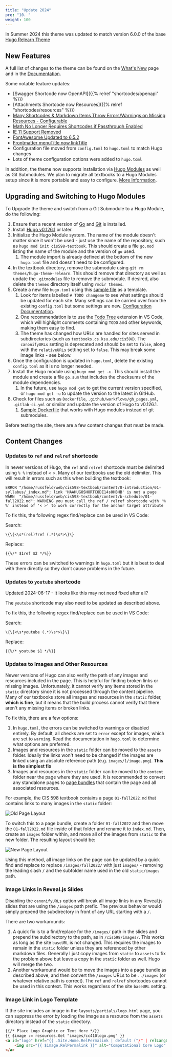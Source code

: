 ```yaml
---
title: "Update 2024"
pre: "10. "
weight: 100
---
```


In Summer 2024 this theme was updated to match version 6.0.0 of the base [Hugo Relearn Theme](https://github.com/McShelby/hugo-theme-relearn/releases/tag/6.0.0)

## New Features

A full list of changes to the theme can be found on the [What's New](https://mcshelby.github.io/hugo-theme-relearn/basics/migration/index.html) page and in the [Documentation](https://mcshelby.github.io/hugo-theme-relearn/basics/history/index.html).

Some notable feature updates:

* [Swagger Shortcode now OpenAPI]({{% relref "shortcodes/openapi" %}})
* [Attachments Shortcode now Resources]({{% relref "shortcodes/resources" %}})
* [Many Shortcodes & Markdown Items Throw Errors/Warnings on Missing Resources - Configurable](https://mcshelby.github.io/hugo-theme-relearn/basics/migration/index.html#600)
* [Math No Longer Requires Shortcodes if Passthrough Enabled](https://mcshelby.github.io/hugo-theme-relearn/shortcodes/math/index.html#passthrough-configuration)
* [IE 11 Support Removed](https://mcshelby.github.io/hugo-theme-relearn/basics/migration/index.html#600)
* [FontAwesome Updated to 6.5.2](https://mcshelby.github.io/hugo-theme-relearn/basics/migration/index.html#600)
* [Frontmatter menuTitle now linkTitle](https://mcshelby.github.io/hugo-theme-relearn/basics/migration/index.html#600)
* Configuration file moved from `config.toml` to `hugo.toml` to match Hugo changes
* Lots of theme configuration options were added to `hugo.toml`

In addition, the theme now supports installation via [Hugo Modules](https://gohugo.io/hugo-modules/use-modules/) as well as Git Submodules. We plan to migrate all textbooks to a Hugo Modules setup since it is more portable and easy to configure.  [More Information](https://mcshelby.github.io/hugo-theme-relearn/basics/installation/index.html).

## Upgrading and Switching to Hugo Modules

To Upgrade the theme and switch from a Git Submodule to a Hugo Module, do the following:

1. Ensure that a recent version of [Go](https://go.dev/dl/) and [Git](https://git-scm.com/downloads/) is installed.
2. Install [Hugo v0.126.1](https://github.com/gohugoio/hugo/releases) or later. 
3. Initialize the Hugo Module system. The name of the module doesn't matter since it won't be used - just use the name of the repository, such as `hugo mod init cis598-textbook`. This should create a file `go.mod` listing the name of the module and the version of `go` used. 
    1. The module import is already defined at the bottom of the new `hugo.toml` file and doesn't need to be configured.
4. In the textbook directory, remove the submodule using `git rm themes/hugo-theme-relearn`. This should remove that directory as well as update the `.gitmodules` file to remove the submodule. If desired, also delete the `themes` directory itself using `rmdir themes`.  
5. Create a new file `hugo.toml` using this [sample file](https://github.com/ksu-cs-textbooks/hugo-theme-relearn/blob/main/hugo.toml.sample) as a template.
    1. Look for items labelled `# TODO changeme` to see what settings should be updated for each site. Many settings can be carried over from the existing `config.toml` but some settings are new. [Configuration Documentation](https://mcshelby.github.io/hugo-theme-relearn/basics/configuration/index.html).
    2. One recommendation is to use the [Todo Tree](https://marketplace.visualstudio.com/items?itemName=Gruntfuggly.todo-tree) extension in VS Code, which will highlight comments containing `TODO` and other keywords, making them easy to find. 
    3. The theme has changed how URLs are handled for sites served in subdirectories (such as `textbooks.cs.ksu.edu/cis598`). The `canonifyURLs` setting is deprecated and should be set to `false`, along with the `relativeURLs` setting set to `false`. This may break some image links - see below.
6. Once the configuration is updated in `hugo.toml`, delete the existing `config.toml` as it is no longer needed. 
7. Install the Hugo module using `hugo mod get -u`. This should install the module and create a file `go.sum` that includes the checksums of the module dependencies.
    1. In the future, use `hugo mod get` to get the current version specified, or `hugo mod get -u` to update the version to the latest in GitHub. 
8. Check for files such as `Dockerfile`, `.github/workflows/gh_pages.yml`, `.gitlab-ci.yml` or similar and update the version of Hugo to v0.126.1.
    1. [Sample Dockerfile](https://github.com/russfeld/ksucs-hugo/blob/master/Dockerfile) that works with Hugo modules instead of git submodules.

Before testing the site, there are a few content changes that must be made.

## Content Changes

### Updates to `ref` and `relref` shortcode

In newer versions of Hugo, the `ref` and `relref` shortcode must be delimited using `% %` instead of `< >`. Many of our textbooks use the old delimiter. This will result in errors such as this when building the textbook:

```
ERROR "/home/russfeld/web/cis598-textbook/content/0-introduction/01-syllabus/_index.md": link 'HAAHUGOSHORTCODE14s0HBHB' is not a page
WARN  "/home/russfeld/web/cis598-textbook/content/b-schedule/01-fall2022.md": WARNING you must call the ref / relref shortcode with '% %' instead of '< >' to work correctly for the anchor target attribute
```

To fix this, the following regex find/replace can be used in VS Code:

Search:

```
\{\{<\s*(rel)?ref (.*)\s*>\}\}

```

Replace:

```
{{%/* $1ref $2 */%}}
```

These errors can be switched to warnings in `hugo.toml` but it is best to deal with them directly so they don't cause problems in the future.

### Updates to `youtube` shortcode

Updated 2024-06-17 - It looks like this may not need fixed after all?

The `youtube` shortcode may also need to be updated as described above. 

To fix this, the following regex find/replace can be used in VS Code:

Search:

```
\{\{<\s*youtube (.*)\s*>\}\}

```

Replace:

```
{{%/* youtube $1 */%}}
```

### Updates to Images and Other Resources

Newer versions of Hugo can also verify the path of any images and resources included in the page. This is helpful for finding broken links or missing images. Unfortunately, it cannot verify any items stored in the `static` directory since it is not processed through the content pipeline. Many of our textbooks store all images and resources in the `static` folder, **which is fine**, but it means that the build process cannot verify that there aren't any missing items or broken links.

To fix this, there are a few options:

1. In `hugo.toml`, the errors can be switched to warnings or disabled entirely. By default, all checks are set to `error` except for images, which are set to `warning`. Read the documentation in `hugo.toml` to determine what options are preferred.
2. Images and resources in the `static` folder can be moved to the `assets` folder. Ideally the links won't need to be changed if the images are linked using an absolute reference path (e.g. `images/1/image.png`). **This is the simplest fix**
3. Images and resources in the `static` folder can be moved to the `content` folder near the page where they are used. It is recommended to convert any standalone pages to [page bundles](https://gohugo.io/content-management/page-bundles/) that contain the page and all associated resources.

For example, the CIS 598 textbook contains a page `01-fall2022.md` that contains links to many images in the `static` folder:

![Old Page Layout](images/oldlayout.png)

To switch this to a page bundle, create a folder `01-fall2022` and then move the `01-fall2022.md` file inside of that folder and rename it to `index.md`. Then, create an `images` folder within, and move all of the images from `static` to the new folder. The resulting layout should be:

![New Page Layout](images/newlayout.png)

Using this method, all image links on the page can be updated by a quick find and replace to replace `/images/fall2022/` with just `images/` - removing the leading slash `/` and the subfolder name used in the old `static/images` path. 

### Image Links in Reveal.js Slides

Disabling the `canonifyURLs` option will break all image links in any Reveal.js slides that are using the `/images` path prefix. The previous behavior would simply prepend the subdirectory in front of any URL starting with a `/`. 

There are two workarounds:

1. A quick fix is to a find/replace for the `/images/` path in the slides and prepend the subdirectory to the path, as in `/cis598/images/`. This works as long as the site `baseURL` is not changed. This requires the images to remain in the `static` folder unless they are referenced by other markdown files. Generally I just copy images from `static` to `assets` to fix the problem above but leave a copy in the `static` folder as well. Hugo will merge the two. 
2. Another workaround would be to move the images into a page bundle as described above, and then convert the `/images` URLs to be `../images` (or whatever relative path is correct). The `ref` and `relref` shortcodes cannot be used in this context. This works regardless of the site `baseURL` setting.

### Image Link in Logo Template

If the site includes an image in the `layouts/partials/logo.html` page, you can suppress the error by loading the image as a resource from the `assets` directory instead of the `static` directory.

```md
{{/* Place Logo Graphic or Text Here */}}
{{ $image := resources.Get "images/cc410logo.png" }}
<a id="logo" href="{{ .Site.Home.RelPermalink | default ("/" | relLangURL) }}">
    <img src="{{ $image.RelPermalink }}" alt="Computational Core Logo" style="width: 100%">
</a>
```


